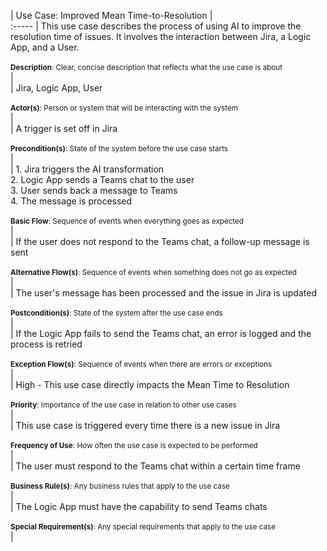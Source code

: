 | Use Case: Improved Mean Time-to-Resolution |  
:-----
| This use case describes the process of using AI to improve the resolution time of issues. It involves the interaction between Jira, a Logic App, and a User. <br> <br> <sub>**Description**: Clear, concise description that reflects what the use case is about</sub> <br> |    
| Jira, Logic App, User <br> <br> <sub>**Actor(s)**: Person or system that will be interacting with the system</sub> <br> |  
| A trigger is set off in Jira <br> <br> <sub>**Precondition(s)**: State of the system before the use case starts</sub> <br> |  
| 1. Jira triggers the AI transformation <br> 2. Logic App sends a Teams chat to the user <br> 3. User sends back a message to Teams <br> 4. The message is processed <br> <br> <sub>**Basic Flow**: Sequence of events when everything goes as expected</sub> <br> |  
| If the user does not respond to the Teams chat, a follow-up message is sent <br> <br> <sub>**Alternative Flow(s)**: Sequence of events when something does not go as expected</sub> <br> |  
| The user's message has been processed and the issue in Jira is updated <br> <br> <sub>**Postcondition(s)**: State of the system after the use case ends</sub> <br> |  
| If the Logic App fails to send the Teams chat, an error is logged and the process is retried <br> <br> <sub>**Exception Flow(s)**: Sequence of events when there are errors or exceptions</sub> <br> |  
| High - This use case directly impacts the Mean Time to Resolution <br> <br> <sub>**Priority**: Importance of the use case in relation to other use cases</sub> <br> |  
| This use case is triggered every time there is a new issue in Jira <br> <br> <sub>**Frequency of Use**: How often the use case is expected to be performed</sub> <br> |  
| The user must respond to the Teams chat within a certain time frame <br> <br> <sub>**Business Rule(s)**: Any business rules that apply to the use case</sub> <br> |  
| The Logic App must have the capability to send Teams chats <br> <br> <sub>**Special Requirement(s)**: Any special requirements that apply to the use case</sub> <br> |  
